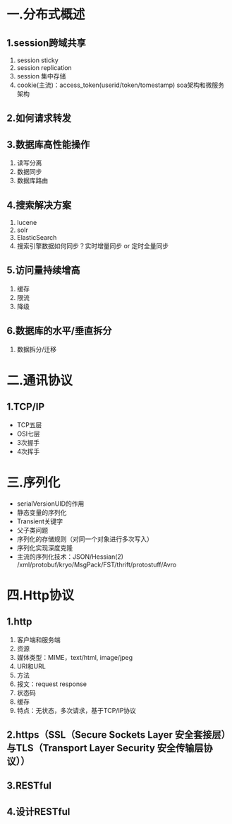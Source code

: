 # 一.分布式概述
## 1.session跨域共享
1. session sticky
2. session replication
3. session 集中存储
4. cookie(主流)：access_token(userid/token/tomestamp) soa架构和微服务架构

## 2.如何请求转发
## 3.数据库高性能操作
1. 读写分离
2. 数据同步
3. 数据库路由

## 4.搜索解决方案
1. lucene
2. solr
3. ElasticSearch
4. 搜索引擎数据如何同步？实时增量同步 or 定时全量同步

## 5.访问量持续增高
1. 缓存
2. 限流
3. 降级

## 6.数据库的水平/垂直拆分
1. 数据拆分/迁移

# 二.通讯协议
## 1.TCP/IP
- TCP五层
- OSI七层
- 3次握手
- 4次挥手

# 三.序列化
- serialVersionUID的作用
- 静态变量的序列化
- Transient关键字
- 父子类问题
- 序列化的存储规则（对同一个对象进行多次写入）
- 序列化实现深度克隆
- 主流的序列化技术：JSON/Hessian(2) /xml/protobuf/kryo/MsgPack/FST/thrift/protostuff/Avro

# 四.Http协议
## 1.http
1. 客户端和服务端
2. 资源
3. 媒体类型：MIME，text/html, image/jpeg
4. URI和URL
5. 方法
6. 报文：request response
7. 状态码
8. 缓存
9. 特点：无状态，多次请求，基于TCP/IP协议
## 2.https（SSL（Secure Sockets Layer 安全套接层）与TLS（Transport Layer Security 安全传输层协议））
## 3.RESTful
## 4.设计RESTful